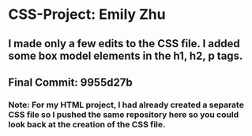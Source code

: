 # CSS-Project: Emily Zhu
## I made only a few edits to the CSS file. I added some box model elements in the h1, h2, p tags.
## Final Commit: 9955d27b
### Note: For my HTML project, I had already created a separate CSS file so I pushed the same repository here so you could look back at the creation of the CSS file.
